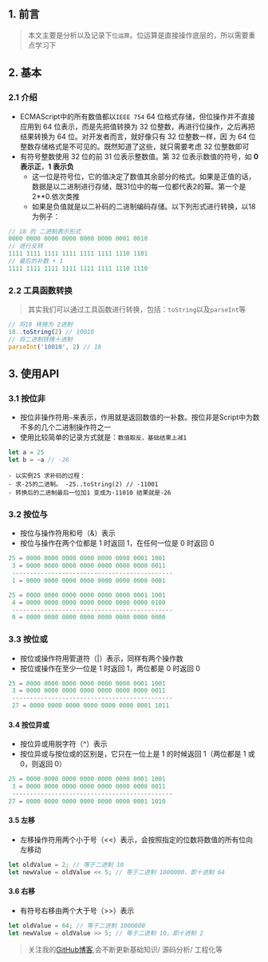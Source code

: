 ## 1. 前言
> 本文主要是分析以及记录下`位运算`。位运算是直接操作底层的，所以需要重点学习下

## 2. 基本
### 2.1 介绍
- ECMAScript中的所有数值都以`IEEE 754` 64 位格式存储，但位操作并不直接应用到 64 位表示，而是先把值转换为
32 位整数，再进行位操作，之后再把结果转换为 64 位。对开发者而言，就好像只有 32 位整数一样，因
为 64 位整数存储格式是不可见的。既然知道了这些，就只需要考虑 32 位整数即可
- 有符号整数使用 32 位的前 31 位表示整数值。第 32 位表示数值的符号，如 **0 表示正**，**1 表示负**
	- 这一位是符号位，它的值决定了数值其余部分的格式。如果是正值的话，数据是以二进制进行存储，既31位中的每一位都代表2的幂。第一个是2**0.依次类推
	- 如果是负值就是以二补码的二进制编码存储。以下列形式进行转换，以18为例子：
```js
// 18 的 二进制表示形式
0000 0000 0000 0000 0000 0000 0001 0010
// 进行反转
1111 1111 1111 1111 1111 1111 1110 1101
// 最后的补数 + 1
1111 1111 1111 1111 1111 1111 1110 1110
```
### 2.2 工具函数转换
> 其实我们可以通过工具函数进行转换，包括：`toString`以及`parseInt`等
```js
// 将18 转换为 2进制
18..toString(2) // 10010
// 将二进制转换十进制
parseInt('10010', 2) // 18
```
## 3. 使用API
### 3.1 按位非
- 按位非操作符用`~`来表示，作用就是返回数值的一补数。按位非是Script中为数不多的几个二进制操作符之一
- 使用比较简单的记录方式就是：`数值取反，基础结果上减1`
```js
let a = 25
let b = ~a // -26
```
	- 以实例25 求补码的过程：
	- 求-25的二进制。 -25..toString(2) // -11001
	- 转换后的二进制最后一位加1 变成为-11010 结果就是-26

### 3.2 按位与
- 按位与操作符用和号（&）表示
- 按位与操作在两个位都是 1 时返回 1，在任何一位是 0 时返回 0
```js
25 = 0000 0000 0000 0000 0000 0000 0001 1001 
 3 = 0000 0000 0000 0000 0000 0000 0000 0011
 --------------------------------------------- 
 1 = 0000 0000 0000 0000 0000 0000 0000 0001

25 = 0000 0000 0000 0000 0000 0000 0001 1001 
 4 = 0000 0000 0000 0000 0000 0000 0000 0100
 --------------------------------------------- 
 0 = 0000 0000 0000 0000 0000 0000 0000 0000
```

### 3.3 按位或
- 按位或操作符用管道符（|）表示，同样有两个操作数
- 按位或操作在至少一位是 1 时返回 1，两位都是 0 时返回 0
```js
25 = 0000 0000 0000 0000 0000 0000 0001 1001 
 3 = 0000 0000 0000 0000 0000 0000 0000 0011
 --------------------------------------------- 
 27 = 0000 0000 0000 0000 0000 0000 0001 1011
```

#### 3.4 按位异或
- 按位异或用脱字符（^）表示
- 按位异或与按位或的区别是，它只在一位上是 1 的时候返回 1（两位都是 1 或 0，则返回 0）
```js
25 = 0000 0000 0000 0000 0000 0000 0001 1001 
 3 = 0000 0000 0000 0000 0000 0000 0000 0011
 --------------------------------------------- 
27 = 0000 0000 0000 0000 0000 0000 0001 1010
```

#### 3.5 左移
- 左移操作符用两个小于号（<<）表示，会按照指定的位数将数值的所有位向左移动
```js
let oldValue = 2; // 等于二进制 10
let newValue = oldValue << 5; // 等于二进制 1000000，即十进制 64
```

#### 3.6 右移
- 有符号右移由两个大于号（>>）表示
```js
let oldValue = 64; // 等于二进制 1000000 
let newValue = oldValue >> 5; // 等于二进制 10，即十进制 2
```

> 关注我的[GitHub博客](https://github.com/a572251465/my-blog),会不断更新基础知识/ 源码分析/ 工程化等